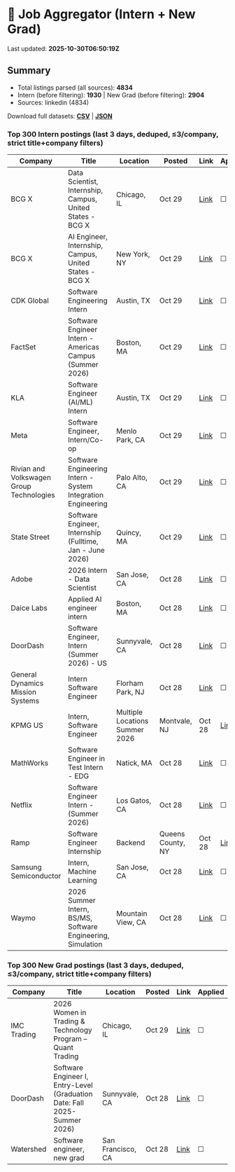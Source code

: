 # 🔎 Job Aggregator (Intern + New Grad)

Last updated: **2025-10-30T06:50:19Z**

## Summary
- Total listings parsed (all sources): **4834**
- Intern (before filtering): **1930** | New Grad (before filtering): **2904**
- Sources: linkedin (4834)

Download full datasets: **[CSV](data/jobs.csv)** | **[JSON](data/jobs.json)**

### Top 300 Intern postings (last 3 days, deduped, ≤3/company, strict title+company filters)
| Company | Title | Location | Posted | Link | Applied |
|---|---|---|---|---|---|
| BCG X | Data Scientist, Internship, Campus, United States - BCG X | Chicago, IL | Oct 29 | [Link](https://www.linkedin.com/jobs/view/data-scientist-internship-campus-united-states-bcg-x-at-bcg-x-4310968910?position=8&pageNum=0&refId=8adT6TCF%2BtXnmAyFIgO9rw%3D%3D&trackingId=Ztp5Z2fjevteLcwoOdhAIQ%3D%3D) | ☐ |
| BCG X | AI Engineer, Internship, Campus, United States - BCG X | New York, NY | Oct 29 | [Link](https://www.linkedin.com/jobs/view/ai-engineer-internship-campus-united-states-bcg-x-at-bcg-x-4310961967?position=3&pageNum=0&refId=Ap3nWh32JpUXCEfvsWnV1A%3D%3D&trackingId=HnMB8%2BAlWI3ajBSAqsa7%2Fg%3D%3D) | ☐ |
| CDK Global | Software Engineering Intern | Austin, TX | Oct 29 | [Link](https://www.linkedin.com/jobs/view/software-engineering-intern-at-cdk-global-4300941320?position=8&pageNum=2&refId=j8uBKvOYiFpfVrfXddAwNQ%3D%3D&trackingId=vIyGS2QNZ1Ukt%2FndKZYBBg%3D%3D) | ☐ |
| FactSet | Software Engineer Intern - Americas Campus (Summer 2026) | Boston, MA | Oct 29 | [Link](https://www.linkedin.com/jobs/view/software-engineer-intern-americas-campus-summer-2026-at-factset-4299236692?position=1&pageNum=5&refId=xTV1hq88IMOqNTvyRAskug%3D%3D&trackingId=MlaCYKHXgk3P7aLku0znBw%3D%3D) | ☐ |
| KLA | Software Engineer (AI/ML) Intern | Austin, TX | Oct 29 | [Link](https://www.linkedin.com/jobs/view/software-engineer-ai-ml-intern-at-kla-4318993072?position=6&pageNum=2&refId=6Mf64NM%2FAGy2mU6%2BaAgVqw%3D%3D&trackingId=vTLmZziQm5osQ6RksLz1Og%3D%3D) | ☐ |
| Meta | Software Engineer, Intern/Co-op | Menlo Park, CA | Oct 29 | [Link](https://www.linkedin.com/jobs/view/software-engineer-intern-co-op-at-meta-4299543513?position=3&pageNum=7&refId=q9ZH%2F98sMLilZEPjvqxcQw%3D%3D&trackingId=0LGPi4%2FRbmV5t0vlIMzhew%3D%3D) | ☐ |
| Rivian and Volkswagen Group Technologies | Software Engineering Intern - System Integration Engineering | Palo Alto, CA | Oct 29 | [Link](https://www.linkedin.com/jobs/view/software-engineering-intern-system-integration-engineering-at-rivian-and-volkswagen-group-technologies-4319588084?position=8&pageNum=7&refId=nepAB40Ttgk7ZwwyiZ1vBQ%3D%3D&trackingId=z%2F6%2BlgRTlUdqFmcN7EOxbw%3D%3D) | ☐ |
| State Street | Software Engineer, Internship (Fulltime, Jan - June 2026) | Quincy, MA | Oct 29 | [Link](https://www.linkedin.com/jobs/view/software-engineer-internship-fulltime-jan-june-2026-at-state-street-4308427660?position=9&pageNum=2&refId=wrivRll7rittC9rk381atw%3D%3D&trackingId=G9D%2B%2FvuDkcKcVGF1jUAXWg%3D%3D) | ☐ |
| Adobe | 2026 Intern - Data Scientist | San Jose, CA | Oct 28 | [Link](https://www.linkedin.com/jobs/view/2026-intern-data-scientist-at-adobe-4319393215?position=7&pageNum=2&refId=eTnTypOfpgAvSUB%2Fefe1Rw%3D%3D&trackingId=Ol%2BdoTbKcEKM%2Bqk6ra8yJA%3D%3D) | ☐ |
| Daice Labs | Applied AI engineer intern | Boston, MA | Oct 28 | [Link](https://www.linkedin.com/jobs/view/applied-ai-engineer-intern-at-daice-labs-4332880331?position=4&pageNum=0&refId=XwSKy8yshPUJGYR4S9vXKA%3D%3D&trackingId=qzXmaEEnqnJFy3Bg3EtW6A%3D%3D) | ☐ |
| DoorDash | Software Engineer, Intern (Summer 2026) - US | Sunnyvale, CA | Oct 28 | [Link](https://www.linkedin.com/jobs/view/software-engineer-intern-summer-2026-us-at-doordash-4310064416?position=1&pageNum=2&refId=S97gQ%2Bm31P0VJ5e7X6gIWA%3D%3D&trackingId=EETULydVeEmtrFYngL2y3A%3D%3D) | ☐ |
| General Dynamics Mission Systems | Intern Software Engineer | Florham Park, NJ | Oct 28 | [Link](https://www.linkedin.com/jobs/view/intern-software-engineer-at-general-dynamics-mission-systems-4317928399?position=9&pageNum=5&refId=FiazXZq%2FwYBa5al64U4JVA%3D%3D&trackingId=heg9YnyCmy2vpuXN37FSmg%3D%3D) | ☐ |
| KPMG US | Intern, Software Engineer | Multiple Locations Summer 2026 | Montvale, NJ | Oct 28 | [Link](https://www.linkedin.com/jobs/view/intern-software-engineer-multiple-locations-summer-2026-at-kpmg-us-4319551932?position=7&pageNum=2&refId=jqDNg%2F5v6fFicXMH7ifZ3Q%3D%3D&trackingId=HAW935Zql%2BU63N6ljVzzEg%3D%3D) | ☐ |
| MathWorks | Software Engineer in Test Intern - EDG | Natick, MA | Oct 28 | [Link](https://www.linkedin.com/jobs/view/software-engineer-in-test-intern-edg-at-mathworks-4318900487?position=3&pageNum=7&refId=%2Bt3nN4slfJT0Y%2BLYIqTbCA%3D%3D&trackingId=RjCq1h7%2BpmyD4zq0yZLJUg%3D%3D) | ☐ |
| Netflix | Software Engineer Intern - (Summer 2026) | Los Gatos, CA | Oct 28 | [Link](https://www.linkedin.com/jobs/view/software-engineer-intern-summer-2026-at-netflix-4308798892?position=4&pageNum=5&refId=SeuOOE8aXXarElg4btJBQg%3D%3D&trackingId=aOAXmILm3K%2BIn0UyoLQpRA%3D%3D) | ☐ |
| Ramp | Software Engineer Internship | Backend | Queens County, NY | Oct 28 | [Link](https://www.linkedin.com/jobs/view/software-engineer-internship-backend-at-ramp-4290869960?position=10&pageNum=0&refId=0bD1w%2F3KMWGqs6fC47NUFg%3D%3D&trackingId=81P2h6nxr3f6RhLur47V6w%3D%3D) | ☐ |
| Samsung Semiconductor | Intern, Machine Learning | San Jose, CA | Oct 28 | [Link](https://www.linkedin.com/jobs/view/intern-machine-learning-at-samsung-semiconductor-4319393294?position=1&pageNum=0&refId=CpBHCg7kvV0jmhn46HjGuA%3D%3D&trackingId=lfIet1eygYuplKFO%2BPEehg%3D%3D) | ☐ |
| Waymo | 2026 Summer Intern, BS/MS, Software Engineering, Simulation | Mountain View, CA | Oct 28 | [Link](https://www.linkedin.com/jobs/view/2026-summer-intern-bs-ms-software-engineering-simulation-at-waymo-4300782879?position=7&pageNum=7&refId=ydDg5zLbOhiDmY4PzBMQEQ%3D%3D&trackingId=0cijhGKDirk2U5aZwBktbQ%3D%3D) | ☐ |

### Top 300 New Grad postings (last 3 days, deduped, ≤3/company, strict title+company filters)
| Company | Title | Location | Posted | Link | Applied |
|---|---|---|---|---|---|
| IMC Trading | 2026 Women in Trading & Technology Program – Quant Trading | Chicago, IL | Oct 29 | [Link](https://www.linkedin.com/jobs/view/2026-women-in-trading-technology-program-%E2%80%93-quant-trading-at-imc-trading-4332952483?position=2&pageNum=5&refId=tEptFhD4%2B8PGhDJ%2FslHqHQ%3D%3D&trackingId=P7SYBhXJzAzNB2%2B%2FlZHYcg%3D%3D) | ☐ |
| DoorDash | Software Engineer I, Entry-Level (Graduation Date: Fall 2025-Summer 2026) | Sunnyvale, CA | Oct 28 | [Link](https://www.linkedin.com/jobs/view/software-engineer-i-entry-level-graduation-date-fall-2025-summer-2026-at-doordash-4309209043?position=9&pageNum=7&refId=Eei1Vdl%2FpulPKBHj5YJT0A%3D%3D&trackingId=Vlif2qZo5prR3pXM4tPc7w%3D%3D) | ☐ |
| Watershed | Software engineer, new grad | San Francisco, CA | Oct 28 | [Link](https://www.linkedin.com/jobs/view/software-engineer-new-grad-at-watershed-4301383584?position=8&pageNum=2&refId=zD7hwJrcJebUIBsBTlxb7w%3D%3D&trackingId=UOOUXM0csDqiBMA6nxu%2F%2Fg%3D%3D) | ☐ |

